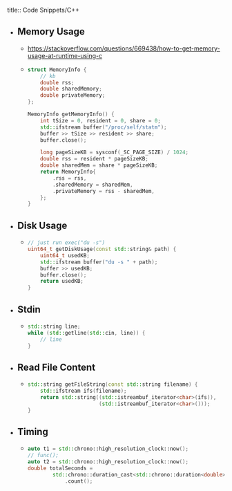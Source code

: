 title:: Code Snippets/C++

- ## Memory Usage
	- https://stackoverflow.com/questions/669438/how-to-get-memory-usage-at-runtime-using-c
	- ```cpp
	  struct MemoryInfo {
	      // kb
	      double rss;
	      double sharedMemory;
	      double privateMemory;
	  };
	  
	  MemoryInfo getMemoryInfo() {
	      int tSize = 0, resident = 0, share = 0;
	      std::ifstream buffer("/proc/self/statm");
	      buffer >> tSize >> resident >> share;
	      buffer.close();
	  
	      long pageSizeKB = sysconf(_SC_PAGE_SIZE) / 1024;
	      double rss = resident * pageSizeKB;
	      double sharedMem = share * pageSizeKB;
	      return MemoryInfo{
	          .rss = rss,
	          .sharedMemory = sharedMem,
	          .privateMemory = rss - sharedMem,
	      };
	  }
	  ```
- ## Disk Usage
	- ```cpp
	  // just run exec("du -s")
	  uint64_t getDiskUsage(const std::string& path) {
	      uint64_t usedKB;
	      std::ifstream buffer("du -s " + path);
	      buffer >> usedKB;
	      buffer.close();
	      return usedKB;
	  }
	  ```
- ## Stdin
	- ```cpp
	  std::string line;
	  while (std::getline(std::cin, line)) {
	      // line
	  }
	  ```
- ## Read File Content
	- ```cpp
	  std::string getFileString(const std::string filename) {
	      std::ifstream ifs(filename);
	      return std::string((std::istreambuf_iterator<char>(ifs)),
	                         (std::istreambuf_iterator<char>()));
	  }
	  ```
- ## Timing
	- ```cpp
	  auto t1 = std::chrono::high_resolution_clock::now();
	  // func();
	  auto t2 = std::chrono::high_resolution_clock::now();
	  double totalSeconds =
	          std::chrono::duration_cast<std::chrono::duration<double>>(t2 - t1)
	              .count();
	  ```